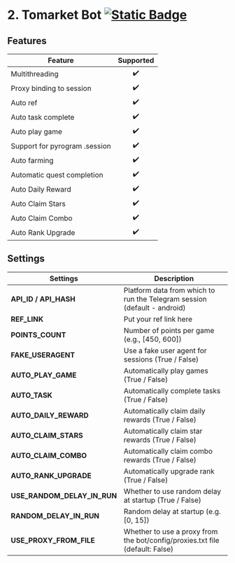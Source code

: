 # 2. Tomarket Bot [![Static Badge](https://img.shields.io/badge/Telegram-Bot%20Link-Link?style=for-the-badge&logo=Telegram&logoColor=white&logoSize=auto&color=blue)](https://t.me/Tomarket_ai_bot/app?startapp=0000q294)

## Features

| Feature                       | Supported |
| ----------------------------- | :-------: |
| Multithreading                |    ✔️     |
| Proxy binding to session      |    ✔️     |
| Auto ref                      |    ✔️     |
| Auto task complete            |    ✔️     |
| Auto play game                |    ✔️     |
| Support for pyrogram .session |    ✔️     |
| Auto farming                  |    ✔️     |
| Automatic quest completion    |    ✔️     |
| Auto Daily Reward             |    ✔️     |
| Auto Claim Stars              |    ✔️     |
| Auto Claim Combo              |    ✔️     |
| Auto Rank Upgrade             |    ✔️     |

## Settings

| Settings                    | Description                                                                  |
| --------------------------- | ---------------------------------------------------------------------------- |
| **API_ID / API_HASH**       | Platform data from which to run the Telegram session (default - android)     |
| **REF_LINK**                | Put your ref link here                                                       |
| **POINTS_COUNT**            | Number of points per game (e.g., [450, 600])                                 |
| **FAKE_USERAGENT**          | Use a fake user agent for sessions (True / False)                            |
| **AUTO_PLAY_GAME**          | Automatically play games (True / False)                                      |
| **AUTO_TASK**               | Automatically complete tasks (True / False)                                  |
| **AUTO_DAILY_REWARD**       | Automatically claim daily rewards (True / False)                             |
| **AUTO_CLAIM_STARS**        | Automatically claim star rewards (True / False)                              |
| **AUTO_CLAIM_COMBO**        | Automatically claim combo rewards (True / False)                             |
| **AUTO_RANK_UPGRADE**       | Automatically upgrade rank (True / False)                                    |
| **USE_RANDOM_DELAY_IN_RUN** | Whether to use random delay at startup (True / False)                        |
| **RANDOM_DELAY_IN_RUN**     | Random delay at startup (e.g. [0, 15])                                       |
| **USE_PROXY_FROM_FILE**     | Whether to use a proxy from the bot/config/proxies.txt file (default: False) |
